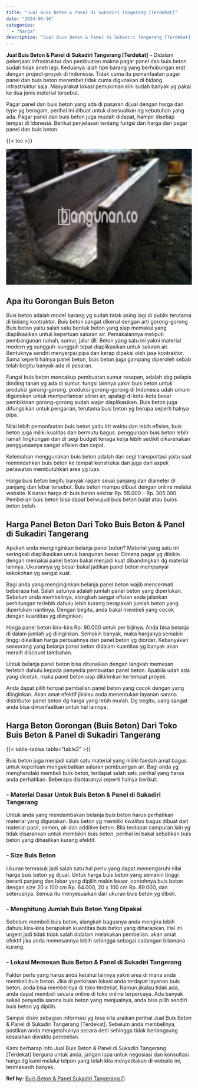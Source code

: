 ```yaml
---
title: "Jual Buis Beton & Panel di Sukadiri Tangerang [Terdekat]"
date: "2024-06-16"
categories: 
  - "harga"
description: "Jual Buis Beton & Panel di Sukadiri Tangerang [Terdekat]. Kami berharap Info Jual Buis Beton & Panel di Sukadiri Tangerang [Terdekat] berguna untuk anda, j..."
---
```


**Jual Buis Beton & Panel di Sukadiri Tangerang \[Terdekat\]** – Didalam pekerjaan infrastruktur dan pembuatan makna pagar panel dan buis beton sudah tidak aneh lagi. Keduanya ialah tipe barang yang berhubungan erat dengan project-proyek di Indonesia. Tidak cuma itu pemanfaatan pagar panel dan buis beton merembet tidak cuma digunakan di bidang infrastruktur saja. Masyarakat lokasi pemukiman kini sudah banyak yg pakai ke dua jenis material tersebut.

Pagar panel dan buis beton yang ada di pasaran dijual dengan harga dan type yg beragam, perihal ini dibuat untuk disesuaikan dg kebutuhan yang ada. Pagar panel dan buis beton juga mudah didapat, hampir disetiap tempat di Idonesia. Berikut penjelasan tentang fungsi dan harga dari pagar panel dan buis beton.

{{< toc >}}

![Jual Buis Beton & Panel di Sukadiri Tangerang [Terdekat]](/images/jual-panel-buis-beton-murah-34.png)

## Apa itu Gorongan Buis Beton

Buis beton adalah model barang yg sudah tidak asing lagi di publik terutama di bidang kontraktor. Buis beton sangat dikenal dengan arti gorong-gorong . Buis beton yaitu salah satu bentuk beton yang siap memakai yang diaplikasikan untuk keperluan saluran air. Pemakaiannya meliputi pembangunan rumah, sumur, jalur dll. Beton yang satu ini yakni material modern yg sungguh-sungguh tepat diaplikasikan untuk saluran air. Bentuknya sendiri menyerpai pipa dan kerap dipakai oleh jasa kontraktor. Sama seperti halnya panel beton, buis beton juga gampang diperoleh sebab telah begitu banyak ada di pasaran.

Fungsi buis beton mencakup pembuatan sumur resapan, adalah sbg pelapis dinding tanah yg ada di sumur. fungsi lainnya yakni buis beton untuk produksi gorong-gorong. produksi gorong-gorong di Indonesia udah umum digunakan untuk memperlancar aliran air, apalagi di kota-kota besar pembikinan gorong-gorong sudah wajar diaplikasikan. Buis beton juga difungsikan untuk pengairan, terutama buis beton yg berupa seperti halnya pipa.

Nilai lebih pemanfaatan buis beton yaitu irit waktu dan lebih efisien, buis beton juga miliki kualitas dan bermutu bagus. penggunaan buis beton lebih ramah lingkungan dan dr segi budget tenaga kerja lebih sedikit dikarenakan penggunaanya sangat efisien dan cepat.

Kelemahan menggunakan buis beton adalah dari segi transportasi yaitu saat memindahkan buis beton ke tempat konstruksi dan juga dari aspek perawatan membutuhkan area yg luas.

Harga buis beton begitu banyak ragam seuai panjang dan diameter dr panjang dan lebar tersebut. Buis beton mampu dibuat dengan online melalui website. Kisaran harga dr buis beton sekitar Rp. 55.000 – Rp. 305.000. Pembelian buis beton bisa dapat berwujud buis beton bulat atau buios beton belah.

## Harga Panel Beton Dari Toko Buis Beton & Panel di Sukadiri Tangerang

Apakah anda menginginkan belanja panel beton? Material yang satu ini seringkali diaplikasikan untuk bangunan besar. Dimana pagar yg dibikin dengan memakai panel beton bakal menjadi kuat dibandingkan dg material lainnya. Ukurannya yg besar bakal jadikan panel beton mempunyai kekokohan yg sangat kuat.

Bagi anda yang menginginkan belanja panel beton wajib mencermati beberapa hal. Salah satunya adalah jumlah panel beton yang diperlukan. Sebelum anda membelinya, alangkah sangat efisien anda jalankan perhitungan terlebih dahulu lebih kurang berapakah jumlah beton yang diperlukan nantinya. Dengan begitu, anda bakal membeli yang cocok dengan kuantitas yg diinginkan.

Harga panel beton kira-kira Rp. 90.000 untuk per bijinya. Anda bisa belanja di dalam jumlah yg diinginkan. Semakin banyak, maka harganya semakin tinggi dikalikan harga perbuahnya dari panel beton yg diorder. Kebanyakan seseorang yang belanja panel beton didalam kuantitas yg banyak akan meraih discount tambahan.

Untuk belanja panel beton bisa ditunaikan dengan langkah memesan terlebih dahulu kepada penyedia pembuatan panel beton. Apabila udah ada yang dicetak, maka panel beton siap dikirimkan ke tempat proyek.

Anda dapat pilih tempat pembelian panel beton yang cocok dengan yang diinginkan. Akan amat efektif jikalau anda menentukan layanan sarana distributor panel beton dg harga yang lebih murah. Dg begitu, uang sangat anda bisa dimanfaatkan untuk hal lainnya.

## Harga Beton Gorongan (Buis Beton) Dari Toko Buis Beton & Panel di Sukadiri Tangerang

{{< table-tables table="table2" >}}

Buis beton juga menjadi salah satu material yang miliki faedah amat bagus untuk keperluan mengakibatkan saluran pembuangan air. Bagi anda yg menghendaki membeli buis beton, terdapat salah satu perihal yang harus anda perhatikan. Beberapa diantaranya seperti halnya berikut:

### \- Material Dasar Untuk Buis Beton & Panel di Sukadiri Tangerang

Untuk anda yang mendambakan belanja buis beton harus perhatikan material yang digunakan. Buis beton yg memiliki kwalitas bagus dibuat dari material pasir, semen, air dan additive beton. Bila terdapat campuran lain yg tidak disarankan untuk membikin buis beton, perihal ini bakal sebabkan buis beton yang dihasilkan kurang efektif.

### \- Size Buis Beton

Ukuran termasuk jadi salah satu hal perlu yang dapat memengaruhi nilai harga buis beton yg dijual. Untuk harga buis beton yang semakin tinggi berarti panjang dan lebar yang dipilih makin besar. contohnya buis beton dengan size 20 x 100 cm Rp. 64.000, 20 x 100 cm Rp. 89.000, dan seterusnya. Semua itu menyesuaikan dari ukuran buis beton yg dibeli.

### \- Menghitung Jumlah Buis Beton Yang Dipakai

Sebelum membeli buis beton, alangkah bagusnya anda mengira lebih dahulu kira-kira berapakah kuantitas buis beton yang diharapkan. Hal ini urgent jadi tidak tidak salah didalam melakukan pembelian. akan amat efektif jika anda memesannya lebih sehingga sebagai cadangan bilamana kurang.

### \- Lokasi Memesan Buis Beton & Panel di Sukadiri Tangerang

Faktor perlu yang harus anda ketahui lainnya yakni area di mana anda membeli buis beton. Jika di perkiraan lokasi anda terdapat layanan buis beton, anda bisa membelinya di toko terdekat. Namun jikalau tidak ada, anda dapat membeli secara online di toko online terpercaya. Ada banyak sekali penyedia sarana buis beton yang menjualnya, anda bisa pilih sendiri buis beton yg dipilih.

Sampai disini sebagian informasi yg bisa kita uraikan perihal Jual Buis Beton & Panel di Sukadiri Tangerang \[Terdekat\]. Sebelum anda membelinya, pastikan anda mengetahuinya secara detil sehingga tidak berlangsung kesalahan diwaktu pembelian.

Kami berharap Info Jual Buis Beton & Panel di Sukadiri Tangerang \[Terdekat\] berguna untuk anda, jangan lupa untuk negosiasi dan konsultasi harga dg kami melalui telpon yang telah kita menyediakan di website ini, terimakasih banyak.

**Ref by:** [Buis Beton & Panel Sukadiri Tangerang []](https://id.wikipedia.org/wiki/Buis)
